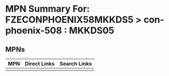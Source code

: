 



# MPN Summary For: FZECONPHOENIX58MKKDS5 > con-phoenix-508 : MKKDS05

## MPNs
  

|MPN|Direct Links|Search Links|
| :--- | :--- | :--- |
||||
